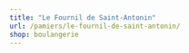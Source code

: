 ```yaml
---
title: "Le Fournil de Saint-Antonin"
url: /pamiers/le-fournil-de-saint-antonin/
shop: boulangerie
---
```


